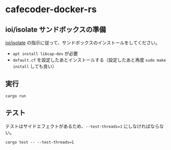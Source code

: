 # cafecoder-docker-rs

## ioi/isolate サンドボックスの準備

[ioi/isolate](https://github.com/ioi/isolate) の指示に従って、サンドボックスのインストールをしてください。

- `apt install libcap-dev` が必要
- `default.cf` を設定したあとインストールする（設定したあと再度 `sudo make install` しても良い）

## 実行

```
cargo run
```

## テスト

テストはサイドエフェクトがあるため、`--test-threads=1` にしなければならない。

```command
cargo test -- --test-threads=1
```